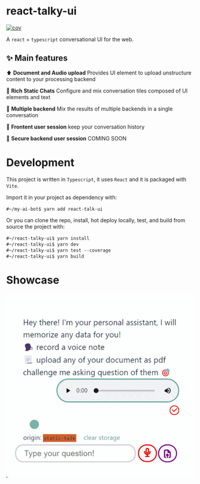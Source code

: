 # react-talky-ui
[![cov](https://damianofds.github.io/react-talky-ui/badges/coverage.svg)](https://github.com/damianofds/react-talky-ui/actions)

A `react` + `typescript` conversational UI for the web.

## ✨ Main features

⬆️ **Document and Audio upload** Provides UI element to upload unstructure content to your processing backend

👑 **Rich Static Chats** Configure and mix conversation tiles composed of UI elements and text

🤹 **Multiple backend** Mix the results of multiple backends in a single conversation

👤 **Frontent user session** keep your conversation history 

🏬 **Secure backend user session** COMING SOON

# Development

This project is written in `Typescript`, it uses `React` and it is packaged with `Vite`.

Import it in your project as dependency with:

```
#~/my-ai-bot$ yarn add react-talk-ui
```

Or you can clone the repo, install, hot deploy locally, test, and build from source the project with:

```
#~/react-talky-ui$ yarn install
#~/react-talky-ui$ yarn dev
#~/react-talky-ui$ yarn test --coverage
#~/react-talky-ui$ yarn build
```

# Showcase

![](https://github.com/Damianofds/react-talk-ui/blob/main/react-talk-ui.gif)

